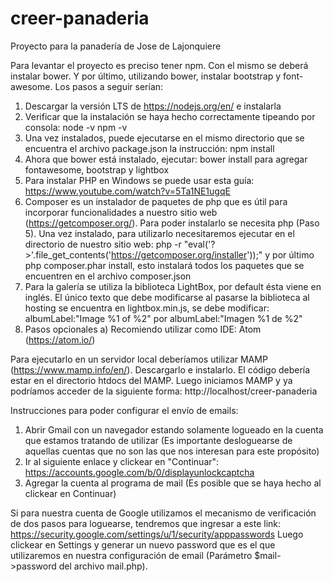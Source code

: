 # creer-panaderia
Proyecto para la panadería de Jose de Lajonquiere

Para levantar el proyecto es preciso tener npm. Con el mismo se deberá instalar bower.
Y por último, utilizando bower, instalar bootstrap y font-awesome. Los pasos a seguir serían:
  1) Descargar la versión LTS de https://nodejs.org/en/ e instalarla
  2) Verificar que la instalación se haya hecho correctamente tipeando por consola: 
        node -v 
        npm -v
  3) Una vez instalados, puede ejecutarse en el mismo directorio que se encuentra el archivo package.json la instrucción: npm install
  4) Ahora que bower está instalado, ejecutar: bower install para agregar fontawesome, bootstrap y lightbox
  5) Para instalar PHP en Windows se puede usar esta guía: https://www.youtube.com/watch?v=5Ta1NE1ugqE
  6) Composer es un instalador de paquetes de php que es útil para incorporar funcionalidades a nuestro sitio web (https://getcomposer.org/). Para poder instalarlo se necesita php (Paso 5). Una vez instalado, para utilizarlo necesitaremos ejecutar en el directorio de nuestro sitio web: php -r "eval('?>'.file_get_contents('https://getcomposer.org/installer'));" y por último php composer.phar install, esto instalará todos los paquetes que se encuentren en el archivo composer.json
  7) Para la galería se utiliza la biblioteca LightBox, por default ésta viene en inglés. El único texto que debe modificarse al pasarse la biblioteca al hosting se encuentra en lightbox.min.js, se debe modificar: albumLabel:"Image %1 of %2" por albumLabel:"Imagen %1 de %2"
  8) Pasos opcionales
		a) Recomiendo utilizar como IDE: Atom (https://atom.io/)
		

Para ejecutarlo en un servidor local deberíamos utilizar MAMP (https://www.mamp.info/en/). Descargarlo e instalarlo. El código debería estar en el directorio htdocs del MAMP. Luego iniciamos MAMP y ya podríamos acceder de la siguiente forma: http://localhost/creer-panaderia



Instrucciones para poder configurar el envío de emails:
1) Abrir Gmail con un navegador estando solamente logueado en la cuenta que estamos tratando de utilizar (Es importante desloguearse de aquellas cuentas que no son las que nos interesan para este propósito)
2) Ir al siguiente enlace y clickear en "Continuar": https://accounts.google.com/b/0/displayunlockcaptcha
3) Agregar la cuenta al programa de mail (Es posible que se haya hecho al clickear en Continuar)

Si para nuestra cuenta de Google utilizamos el mecanismo de verificación de dos pasos para loguearse, tendremos que ingresar a este link: https://security.google.com/settings/u/1/security/apppasswords
Luego clickear en Settings y generar un nuevo password que es el que utilizaremos en nuestra configuración de email (Parámetro $mail->password del archivo mail.php).